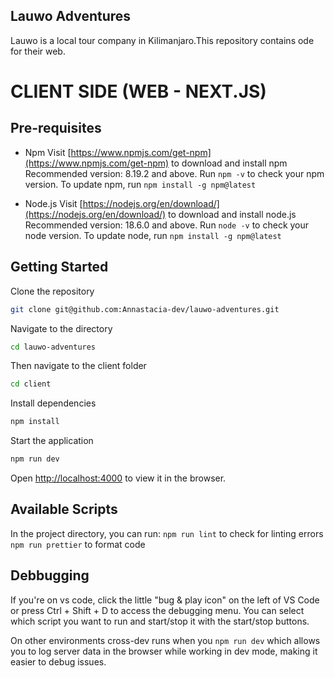 ## Lauwo Adventures

Lauwo is a local tour company in Kilimanjaro.This repository contains ode for their web.

# CLIENT SIDE (WEB - NEXT.JS)

## Pre-requisites

- Npm
  Visit [https://www.npmjs.com/get-npm](https://www.npmjs.com/get-npm) to download and install npm
  Recommended version: 8.19.2 and above.
  Run `npm -v` to check your npm version.
  To update npm, run `npm install -g npm@latest`

- Node.js
  Visit [https://nodejs.org/en/download/](https://nodejs.org/en/download/) to download and install node.js
  Recommended version: 18.6.0 and above.
  Run `node -v` to check your node version.
  To update node, run `npm install -g npm@latest`

## Getting Started

Clone the repository

```bash
git clone git@github.com:Annastacia-dev/lauwo-adventures.git
```

Navigate to the directory

```bash
cd lauwo-adventures
```

Then navigate to the client folder

```bash
cd client
```

Install dependencies

```bash
npm install
```

Start the application

```bash
npm run dev
```

Open [http://localhost:4000](http://localhost:4000) to view it in the browser.

## Available Scripts

In the project directory, you can run:
`npm run lint` to check for linting errors
`npm run prettier` to format code

## Debbugging

If you're on vs code, click the little "bug & play icon" on the left of VS Code or press Ctrl + Shift + D to access the debugging menu. You can select which script you want to run and start/stop it with the start/stop buttons.

On other environments cross-dev runs when you `npm run dev` which allows you to log server data in the browser while working in dev mode, making it easier to debug issues.
